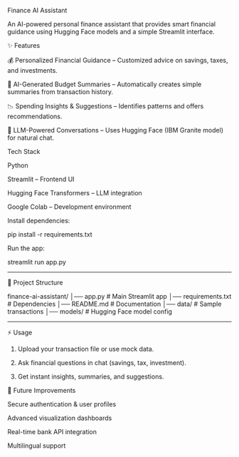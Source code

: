 Finance AI Assistant

An AI-powered personal finance assistant that provides smart financial guidance using Hugging Face models and a simple Streamlit interface.


✨ Features

💰 Personalized Financial Guidance – Customized advice on savings, taxes, and investments.

📑 AI-Generated Budget Summaries – Automatically creates simple summaries from transaction history.

📉 Spending Insights & Suggestions – Identifies patterns and offers recommendations.

🤖 LLM-Powered Conversations – Uses Hugging Face (IBM Granite model) for natural chat.

Tech Stack

Python

Streamlit – Frontend UI

Hugging Face Transformers – LLM integration

Google Colab – Development environment

Install dependencies:

pip install -r requirements.txt

Run the app:

streamlit run app.py


---

📂 Project Structure

finance-ai-assistant/
│── app.py              # Main Streamlit app
│── requirements.txt    # Dependencies
│── README.md           # Documentation
│── data/               # Sample transactions
│── models/             # Hugging Face model config


---

⚡ Usage

1. Upload your transaction file or use mock data.


2. Ask financial questions in chat (savings, tax, investment).


3. Get instant insights, summaries, and suggestions.


📌 Future Improvements

Secure authentication & user profiles

Advanced visualization dashboards

Real-time bank API integration

Multilingual support

